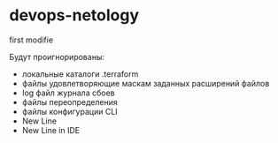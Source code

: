 # devops-netology
first modifie

Будут проигнорированы:
- локальные каталоги .terraform
- файлы удовлетворяющие маскам заданных расширений файлов
- log файл журнала сбоев
- файлы переопределения
- файлы конфигурации CLI
- New Line
- New Line in IDE
